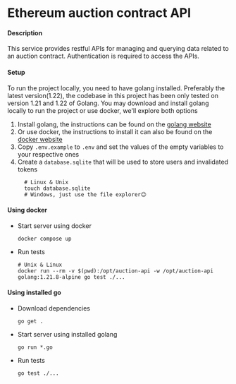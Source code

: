 # Ethereum auction contract API

#### Description
This service provides restful APIs for managing and querying data related to an auction
contract. Authentication is required to access the APIs.

#### Setup
To run the project locally, you need to have golang installed. Preferably the latest version(1.22),
the codebase in this project has been only tested on version 1.21 and 1.22 of Golang.
You may download and install golang locally to run the project or use docker, we'll explore both options

1. Install golang, the instructions can be found on the [golang website](https://go.dev/doc/install)
2. Or use docker, the instructions to install it can also be found on the [docker website](https://docs.docker.com/engine/install/)
3. Copy `.env.example` to `.env` and set the values of the empty variables to your respective ones
4. Create a `database.sqlite` that will be used to store users and invalidated tokens
    ```shell
      # Linux & Unix
      touch database.sqlite
      # Windows, just use the file explorer😉
    ```
#### Using docker
- Start server using docker
    ```shell
    docker compose up
    ```
- Run tests
    ```shell
    # Unix & Linux
    docker run --rm -v $(pwd):/opt/auction-api -w /opt/auction-api golang:1.21.8-alpine go test ./...
    ```

#### Using installed go
- Download dependencies
    ```shell
    go get .
    ```
- Start server using installed golang
    ```shell
    go run *.go
    ```
- Run tests
    ```shell
    go test ./...
    ```